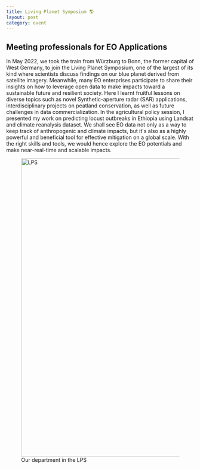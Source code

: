 ```yaml
---
title: Living Planet Symposium 🌎
layout: post
category: event
---
```


## Meeting professionals for EO Applications

In May 2022, we took the train from Würzburg to Bonn, the former capital of West Germany, to join the Living Planet Symposium, one of the largest of its kind where scientists discuss findings on our blue planet derived from satellite imagery. Meanwhile, many EO enterprises participate to share their insights on how to leverage open data to make impacts toward a sustainable future and resilient society. Here I learnt fruitful lessons on diverse topics such as novel Synthetic-aperture radar (SAR) applications, interdisciplinary projects on peatland conservation, as well as future challenges in data commercialization. In the agricultural policy session, I presented my work on predicting locust outbreaks in Ethiopia using Landsat and climate reanalysis dataset. We shall see EO data not only as a way to keep track of anthropogenic and climate impacts, but it's also as a highly powerful and beneficial tool for effective mitigation on a global scale. With the right skills and tools, we would hence explore the EO potentials and make near-real-time and scalable impacts.

<figure>
	<img src="{{ 'assets/images/lps.jpg' | relative_url }}" alt="LPS"  width="800" />
	<figcaption>Our department in the LPS</figcaption>
</figure>